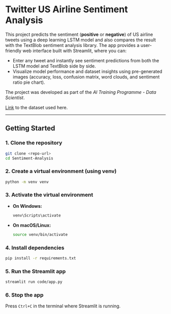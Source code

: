 # Twitter US Airline Sentiment Analysis

This project predicts the sentiment (**positive** or **negative**) of US airline tweets using a deep learning LSTM model and also compares the result with the TextBlob sentiment analysis library. The app provides a user-friendly web interface built with Streamlit, where you can:

- Enter any tweet and instantly see sentiment predictions from both the LSTM model and TextBlob side by side.
- Visualize model performance and dataset insights using pre-generated images (accuracy, loss, confusion matrix, word clouds, and sentiment ratio pie chart).

The project was developed as part of the *AI Training Programme - Data Scientist*.

[Link](https://www.kaggle.com/datasets/crowdflower/twitter-airline-sentiment "https://www.kaggle.com/datasets/crowdflower/twitter-airline-sentiment") to the dataset used here.

---

## Getting Started

### 1. Clone the repository
```sh
git clone <repo-url>
cd Sentiment-Analysis
```

### 2. Create a virtual environment (using venv)
```sh
python -m venv venv
```

### 3. Activate the virtual environment
- **On Windows:**
    ```sh
    venv\Scripts\activate
    ```
- **On macOS/Linux:**
    ```sh
    source venv/bin/activate
    ```

### 4. Install dependencies
```sh
pip install -r requirements.txt
```

### 5. Run the Streamlit app
```sh
streamlit run code/app.py
```

### 6. Stop the app
Press `Ctrl+C` in the terminal where Streamlit is running.
